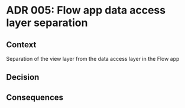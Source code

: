 # ADR 005: Flow app data access layer separation

## Context

Separation of the view layer from the data access layer in the Flow app

## Decision

## Consequences

